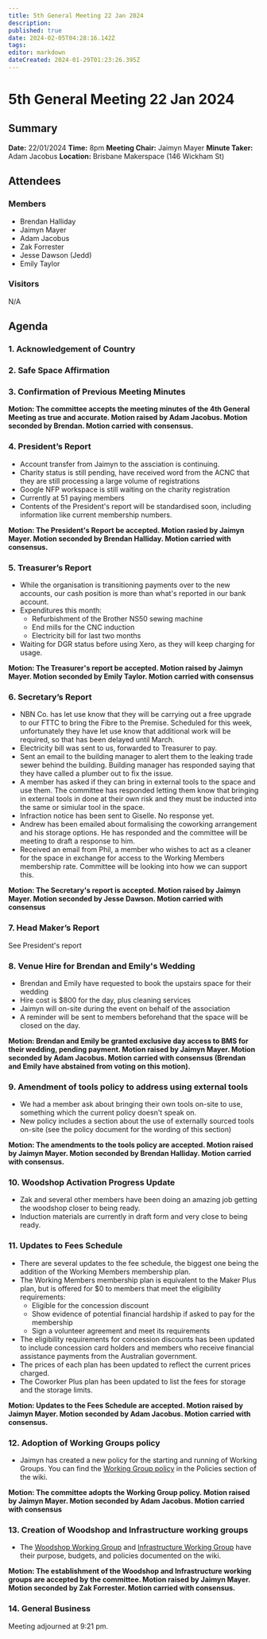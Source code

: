 ```yaml
---
title: 5th General Meeting 22 Jan 2024
description: 
published: true
date: 2024-02-05T04:28:16.142Z
tags: 
editor: markdown
dateCreated: 2024-01-29T01:23:26.395Z
---
```


# 5th General Meeting 22 Jan 2024
## Summary
**Date:** 22/01/2024 
**Time:** 8pm
**Meeting Chair:** Jaimyn Mayer
**Minute Taker:** Adam Jacobus
**Location:** Brisbane Makerspace (146 Wickham St)

## Attendees
### Members

- Brendan Halliday
- Jaimyn Mayer
- Adam Jacobus
- Zak Forrester
- Jesse Dawson (Jedd)
- Emily Taylor

### Visitors

N/A

## Agenda

### 1. Acknowledgement of Country

### 2. Safe Space Affirmation

### 3. Confirmation of Previous Meeting Minutes

**Motion: The committee accepts the meeting minutes of the 4th General Meeting as true and accurate. Motion raised by Adam Jacobus. Motion seconded by Brendan. Motion carried with consensus.**

### 4. President’s Report

- Account transfer from Jaimyn to the assciation is continuing.
- Charity status is still pending, have received word from the ACNC that they are still processing a large volume of registrations
- Google NFP workspace is still waiting on the charity registration
- Currently at 51 paying members
- Contents of the President's report will be standardised soon, including information like current membership numbers.

**Motion: The President's Report be accepted. Motion rasied by Jaimyn Mayer. Motion seconded by Brendan Halliday. Motion carried with consensus.**

### 5. Treasurer’s Report

- While the organisation is transitioning payments over to the new accounts, our cash position is more than what's reported in our bank account.
- Expenditures this month:
	- Refurbishment of the Brother NS50 sewing machine
  - End mills for the CNC induction
  - Electricity bill for last two months
- Waiting for DGR status before using Xero, as they will keep charging for usage.

**Motion: The Treasurer's report be accepted. Motion raised by Jaimyn Mayer. Motion seconded by Emily Taylor. Motion carried with consensus**

### 6. Secretary’s Report

- NBN Co. has let use know that they will be carrying out a free upgrade to our FTTC to bring the Fibre to the Premise. Scheduled for this week, unfortunately they have let use know that additional work will be required, so that has been delayed until March.
- Electricity bill was sent to us, forwarded to Treasurer to pay.
- Sent an email to the building manager to alert them to the leaking trade sewer behind the building. Building manager has responded saying that they have called a plumber out to fix the issue.
- A member has asked if they can bring in external tools to the space and use them. The committee has responded letting them know that bringing in external tools in done at their own risk and they must be inducted into the same or simiular tool in the space.
- Infraction notice has been sent to Giselle. No response yet.
- Andrew has been emailed about formalising the coworking arrangement and his storage options. He has responded and the committee will be meeting to draft a response to him.
- Received an email from Phil, a member who wishes to act as a cleaner for the space in exchange for access to the Working Members membership rate. Committee will be looking into how we can support this.
  
**Motion: The Secretary's report is accepted. Motion raised by Jaimyn Mayer. Motion seconded by Jesse Dawson. Motion carried with consensus**

### 7. Head Maker’s Report

See President's report

### 8. Venue Hire for Brendan and Emily's Wedding

- Brendan and Emily have requested to book the upstairs space for their wedding
- Hire cost is $800 for the day, plus cleaning services
- Jaimyn will on-site during the event on behalf of the association
- A reminder will be sent to members beforehand that the space will be closed on the day.

**Motion: Brendan and Emily be granted exclusive day access to BMS for their wedding, pending payment. Motion raised by Jaimyn Mayer. Motion seconded by Adam Jacobus. Motion carried with consensus (Brendan and Emily have abstained from voting on this motion).**

### 9. Amendment of tools policy to address using external tools

- We had a member ask about bringing their own tools on-site to use, something which the current policy doesn't speak on.
- New policy includes a section about the use of externally sourced tools on-site (see the policy document for the wording of this section)

**Motion: The amendments to the tools policy are accepted. Motion raised by Jaimyn Mayer. Motion seconded by Brendan Halliday. Motion carried with consensus.**

### 10. Woodshop Activation Progress Update

- Zak and several other members have been doing an amazing job getting the woodshop closer to being ready.
- Induction materials are currently in draft form and very close to being ready.

### 11. Updates to Fees Schedule

- There are several updates to the fee schedule, the biggest one being the addition of the Working Members membership plan.
- The Working Members membership plan is equivalent to the Maker Plus plan, but is offered for $0 to members that meet the eligibility requirements:
  - Eligible for the concession discount
  - Show evidence of potential financial hardship if asked to pay for the membership
  - Sign a volunteer agreement and meet its requirements
- The eligibility requirements for concession discounts has been updated to include concession card holders and members who receive financial assistance payments from the Australian government.
- The prices of each plan has been updated to reflect the current prices charged.
- The Coworker Plus plan has been updated to list the fees for storage and the storage limits.

**Motion: Updates to the Fees Schedule are accepted. Motion raised by Jaimyn Mayer. Motion seconded by Adam Jacobus. Motion carried with consensus.**

### 12. Adoption of Working Groups policy

- Jaimyn has created a new policy for the starting and running of Working Groups. You can find the [Working Group policy](/bylaws/working-groups) in the Policies section of the wiki.

**Motion: The committee adopts the Working Group policy. Motion raised by Jaimyn Mayer. Motion seconded by Adam Jacobus. Motion carried with consensus**

### 13. Creation of Woodshop and Infrastructure working groups

- The [Woodshop Working Group](/bylaws/wg-woodshop) and [Infrastructure Working Group](/bylaws/wg-infrastructure) have their purpose, budgets, and policies documented on the wiki.

**Motion: The establishment of the Woodshop and Infrastructure working groups are accepted by the committee. Motion raised by Jaimyn Mayer. Motion seconded by Zak Forrester. Motion carried with consensus.**

### 14. General Business

Meeting adjourned at 9:21 pm.